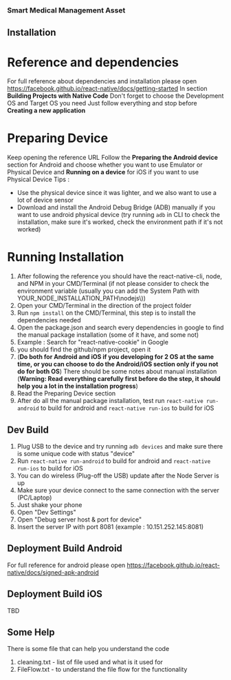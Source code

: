 ### Smart Medical Management Asset
## Installation
# Reference and dependencies
For full reference about dependencies and installation please open
https://facebook.github.io/react-native/docs/getting-started
In section **Building Projects with Native Code**
Don't forget to choose the Development OS and Target OS you need
Just follow everything and stop before **Creating a new application**

# Preparing Device
Keep opening the reference URL
Follow the **Preparing the Android device** section for Android and choose whether you want to use Emulator or Physical Device and **Running on a device** for iOS if you want to use Physical Device
Tips :
* Use the physical device since it was lighter, and we also want to use a lot of device sensor
* Download and install the Android Debug Bridge (ADB) manually if you want to use android physical device (try running `adb` in CLI to check the installation, make sure it's worked, check the environment path if it's not worked)

# Running Installation
1. After following the reference you should have the react-native-cli, node, and NPM in your CMD/Terminal (if not please consider to check the environment variable (usually you can add the System Path with YOUR_NODE_INSTALLATION_PATH\\nodejs\\))
1. Open your CMD/Terminal in the direction of the project folder
1. Run `npm install` on the CMD/Terminal, this step is to install the dependencies needed
1. Open the package.json and search every dependencies in google to find the manual package installation (some of it have, and some not)
  1. Example : Search for "react-native-cookie" in Google
  1. you should find the github/npm project, open it
  1. (**Do both for Android and iOS if you developing for 2 OS at the same time, or you can choose to do the Android/iOS section only if you not do for both OS**) There should be some notes about manual installation (**Warning: Read everything carefully first before do the step, it should help you a lot in the installation progress**)
1. Read the Preparing Device section
1. After do all the manual package installation, test run `react-native run-android` to build for android and `react-native run-ios` to build for iOS

## Dev Build
1. Plug USB to the device and try running `adb devices` and make sure there is some unique code with status "device"
1. Run `react-native run-android` to build for android and `react-native run-ios` to build for iOS
1. You can do wireless (Plug-off the USB) update after the Node Server is up
  1. Make sure your device connect to the same connection with the server (PC/Laptop)
  1. Just shake your phone
  1. Open "Dev Settings"
  1. Open "Debug server host & port for device"
  1. Insert the server IP with port 8081 (example : 10.151.252.145:8081)

## Deployment Build Android
For full reference for android please open
https://facebook.github.io/react-native/docs/signed-apk-android

## Deployment Build iOS
TBD

## Some Help
There is some file that can help you understand the code
1. cleaning.txt - list of file used and what is it used for
2. FileFlow.txt - to understand the file flow for the functionality

